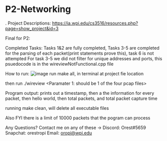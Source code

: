 # P2-Networking
.
Project Descriptions: https://ia.wpi.edu/cs3516/resources.php?page=show_project&id=3

Final for P2:

Completed Tasks:
Tasks 1&2 are fully completed, Tasks 3-5 are completed for the parsing of each packet(print statements prove this), task 6 is not attempted
For task 3-5 we did not filter for unique addresses and ports, this psuedocode is in the wireviewNotFunctional.cpp file

How to run:
![image](https://user-images.githubusercontent.com/73619173/142068189-706efe53-60f7-4aeb-b766-54bc7a113a58.png)
run make all, in terminal at project fie location

then run ./wireview <Paramater 1: should be 1 of the four pcap files>

Program output: prints out a timestamp, then a the information for every packet, then hello world, then total packets, and total packet capture time

running make clean, will delete all executable files

Also FYI there is a limit of 10000 packets that the pogram can process

Any Questions?
Contact me on any of these ->
Discord: Orest#5659
Snapchat: orestropi
Email: oropi@wpi.edu
